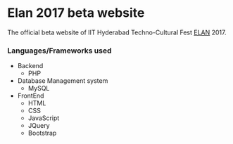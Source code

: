 # Elan 2017 beta website
The official beta website of IIT Hyderabad Techno-Cultural Fest <a href = "http://elan.org.in/">ELAN</a> 2017.

### Languages/Frameworks used
* Backend
  - PHP
* Database Management system
  - MySQL
* FrontEnd
  - HTML
  - CSS
  - JavaScript
  - JQuery
  - Bootstrap

